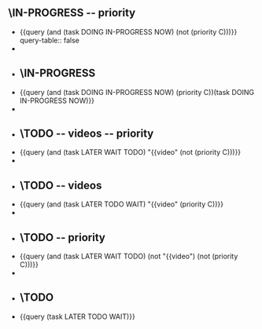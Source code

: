 ## \IN-PROGRESS -- priority
- {{query (and (task DOING IN-PROGRESS NOW) (not (priority C)))}}
  query-table:: false
-
- ## \IN-PROGRESS
- {{query (and (task DOING IN-PROGRESS NOW) (priority C))(task DOING IN-PROGRESS NOW)}}
-
- ## \TODO -- videos -- priority
- {{query (and (task LATER WAIT TODO) "{{video" (not (priority C)))}}
-
- ## \TODO -- videos
- {{query (and (task LATER TODO WAIT) "{{video" (priority C))}}
-
- ## \TODO -- priority
- {{query (and (task LATER WAIT TODO) (not "{{video") (not (priority C)))}}
-
- ## \TODO
- {{query (task LATER TODO WAIT)}}
